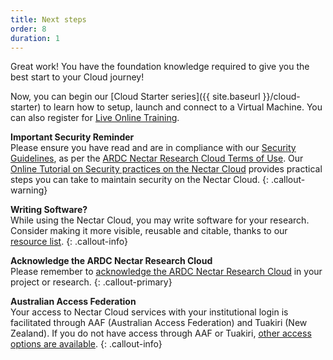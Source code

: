 ```yaml
---
title: Next steps
order: 8
duration: 1
---
```


Great work! You have the foundation knowledge required to give you the best start to your Cloud journey!

Now, you can begin our [Cloud Starter series]({{ site.baseurl }}/cloud-starter) to learn how to setup, launch and connect to a Virtual Machine. You can also register for [Live Online Training](https://support.ehelp.edu.au/support/solutions/articles/6000156761).

**Important Security Reminder**  
Please ensure you have read and are in compliance with our [Security Guidelines](https://support.ehelp.edu.au/support/solutions/folders/6000203455), as per the [ARDC Nectar Research Cloud Terms of Use](https://dashboard.rc.nectar.org.au/terms). Our [Online Tutorial on Security practices on the Nectar Cloud](https://tutorials.rc.nectar.org.au/security_nectar_cloud) provides practical steps you can take to maintain security on the Nectar Cloud.
{: .callout-warning}

**Writing Software?**  
While using the Nectar Cloud, you may write software for your research. Consider making it more visible, reusable and citable, thanks to our [resource list](https://support.ehelp.edu.au/support/solutions/articles/6000255477).
 {: .callout-info}

**Acknowledge the ARDC Nectar Research Cloud**  
Please remember to [acknowledge the ARDC Nectar Research Cloud](https://support.ehelp.edu.au/support/solutions/articles/6000220195) in your project or research.
 {: .callout-primary}

 **Australian Access Federation**  
Your access to Nectar Cloud services with your institutional login is facilitated through AAF (Australian Access Federation) and Tuakiri (New Zealand). If you do not have access through AAF or Tuakiri, [other access options are available](https://support.ehelp.edu.au/support/solutions/articles/6000225027).
{: .callout-info}